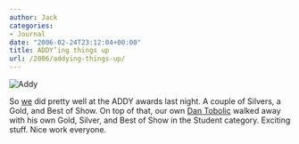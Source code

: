 ```yaml
---
author: Jack
categories:
- Journal
date: "2006-02-24T23:12:04+00:00"
title: ADDY’ing things up
url: /2006/addying-things-up/
---
```


![Addy][1] 

So [we](<http://www.fusionary.com>) did pretty well at the ADDY awards last night. A couple of Silvers, a Gold, and Best of Show. On top of that, our own [Dan Tobolic](<http://www.freshdan.com/>) walked away with his own Gold, Silver, and Best of Show in the Student category. Exciting stuff. Nice work everyone. </p>

 [1]: /files/addy2006.jpg